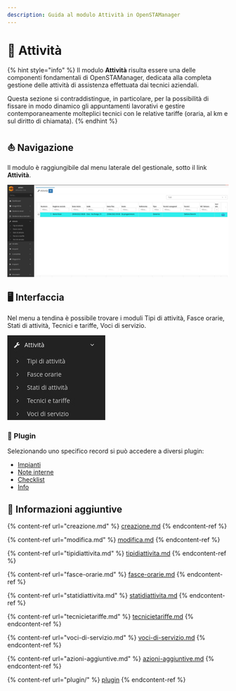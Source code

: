 ```yaml
---
description: Guida al modulo Attività in OpenSTAManager
---
```


# 🚚 Attività

{% hint style="info" %}
Il modulo **Attività** risulta essere una delle componenti fondamentali di OpenSTAManager, dedicata alla completa gestione delle attività di assistenza effettuata dai tecnici aziendali.

Questa sezione si contraddistingue, in particolare, per la possibilità di fissare in modo dinamico gli appuntamenti lavorativi e gestire contemporaneamente molteplici tecnici con le relative tariffe (oraria, al km e sul diritto di chiamata).
{% endhint %}

## ⛵ Navigazione

Il modulo è raggiungibile dal menu laterale del gestionale, sotto il link **Attività**.

![](<../../../.gitbook/assets/image (42).png>)

## 🖥️ Interfaccia

Nel menu a tendina è possibile trovare i moduli Tipi di attività, Fasce orarie, Stati di attività, Tecnici e tariffe, Voci di servizio.

![](<../../../.gitbook/assets/image (92).png>)

### 🔧 Plugin

Selezionando uno specifico record si può accedere a diversi plugin:

* [Impianti](plugin/impianti.md)
* [Note interne](../anagrafiche/plugin/note-interne.md)
* [Checklist](plugin/checklist.md)
* [Info](../anagrafiche/plugin/info.md)

## 🔽 Informazioni aggiuntive

{% content-ref url="creazione.md" %}
[creazione.md](creazione.md)
{% endcontent-ref %}

{% content-ref url="modifica.md" %}
[modifica.md](modifica.md)
{% endcontent-ref %}

{% content-ref url="tipidiattivita.md" %}
[tipidiattivita.md](tipidiattivita.md)
{% endcontent-ref %}

{% content-ref url="fasce-orarie.md" %}
[fasce-orarie.md](fasce-orarie.md)
{% endcontent-ref %}

{% content-ref url="statidiattivita.md" %}
[statidiattivita.md](statidiattivita.md)
{% endcontent-ref %}

{% content-ref url="tecnicietariffe.md" %}
[tecnicietariffe.md](tecnicietariffe.md)
{% endcontent-ref %}

{% content-ref url="voci-di-servizio.md" %}
[voci-di-servizio.md](voci-di-servizio.md)
{% endcontent-ref %}

{% content-ref url="azioni-aggiuntive.md" %}
[azioni-aggiuntive.md](azioni-aggiuntive.md)
{% endcontent-ref %}

{% content-ref url="plugin/" %}
[plugin](plugin/)
{% endcontent-ref %}
